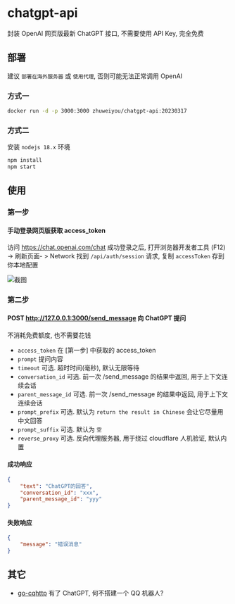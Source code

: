# chatgpt-api

封装 OpenAI 网页版最新 ChatGPT 接口, 不需要使用 API Key, 完全免费

## 部署

建议 `部署在海外服务器` 或 `使用代理`, 否则可能无法正常调用 OpenAI

### 方式一

```bash
docker run -d -p 3000:3000 zhuweiyou/chatgpt-api:20230317
```

### 方式二

安装 `nodejs 18.x` 环境

```bash
npm install
npm start
```

## 使用

### 第一步

#### 手动登录网页版获取 access_token

访问 <https://chat.openai.com/chat> 成功登录之后, 打开浏览器开发者工具 (F12) -> 刷新页面- > Network 找到 `/api/auth/session` 请求, 复制 `accessToken` 存到你本地配置

![截图](https://user-images.githubusercontent.com/8413791/225305658-188ec53c-c3ee-4ec6-9306-9ff9ce2c94af.png)

### 第二步

#### POST <http://127.0.0.1:3000/send_message> 向 ChatGPT 提问

不消耗免费额度, 也不需要花钱

-   `access_token` 在 [第一步] 中获取的 access_token
-   `prompt` 提问内容
-   `timeout` 可选. 超时时间(毫秒), 默认无限等待
-   `conversation_id` 可选. 前一次 /send_message 的结果中返回, 用于上下文连续会话
-   `parent_message_id` 可选. 前一次 /send_message 的结果中返回, 用于上下文连续会话
-   `prompt_prefix` 可选. 默认为 `return the result in Chinese` 会让它尽量用中文回答
-   `prompt_suffix` 可选. 默认为 `空`
-   `reverse_proxy` 可选. 反向代理服务器, 用于绕过 cloudflare 人机验证, 默认内置

#### 成功响应

```json
{
    "text": "ChatGPT的回答",
    "conversation_id": "xxx",
    "parent_message_id": "yyy"
}
```

#### 失败响应

```json
{
    "message": "错误消息"
}
```

## 其它

-   [go-cqhttp](https://github.com/go-cqhttp) 有了 ChatGPT, 何不搭建一个 QQ 机器人?

